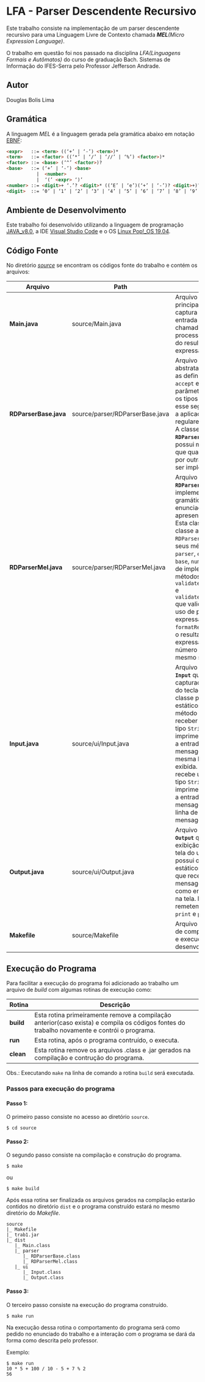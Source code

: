 # LFA - Parser Descendente Recursivo

Este trabalho consiste na implementação de um parser descendente recursivo para uma Linguagem Livre de Contexto chamada _**MEL**(Micro Expression Language)_.

O trabalho em questão foi nos passado na disciplina _LFA(Linguagens Formais e Autômatos)_ do curso de graduação Bach. Sistemas de Informação do IFES-Serra pelo Professor Jefferson Andrade.

## Autor

Douglas Bolis Lima

## Gramática

A linguagem _MEL_ é a linguagem gerada pela gramática abaixo em notação [EBNF](https://en.wikipedia.org/wiki/Extended_Backus%E2%80%93Naur_form):

```html
<expr>   ::= <term> ((‘+’ | ‘-’) <term>)*
<term>   ::= <factor> ((‘*’ | ‘/’ | ‘//’ | ‘%’) <factor>)*
<factor> ::= <base> (‘^’ <factor>)?
<base>   ::= (‘+’ | ‘-’) <base>
           |  <number>
           |  ‘(’ <expr> ‘)’
<number> ::= <digit>+ ‘.’? <digit>* ((‘E’ | ‘e’)(‘+’ | ‘-’)? <digit>+)?
<digit>  ::= ‘0’ | ‘1’ | ‘2’ | ‘3’ | ‘4’ | ‘5’ | ‘6’ | ‘7’ | ‘8’ | ‘9’
```

## Ambiente de Desenvolvimento

Este trabalho foi desenvolvido utilizando a linguagem de programação [JAVA_v8.0](https://www.java.com/pt_BR/download/faq/java8.xml), a IDE [Visual Studio Code](https://code.visualstudio.com) e o OS [Linux Pop!_OS 19.04](https://system76.com/pop).

## Código Fonte

No diretório [_source_](./source) se encontram os códigos fonte do trabalho e contém os arquivos:

Arquivo|Path|Descrição
---|---|---
**Main.java**|source/Main.java|Arquivo contendo a classe principal **`Main`** que realiza a captura da expressão de entrada do programa, a chamada para o seu processamento e a exibição do resultado final da expressão.
**RDParserBase.java**|source/parser/RDParserBase.java| Arquivo contendo a classe abstrata **`RDPParserBase`** com as definições dos métodos `accept` e `expect`, ambos com parâmetros de entrada com os tipos `String` ou `Pattern`, esse segundo um tipo para a aplicação de expressões regulares.<br> A classe abstrata **`RDParserBase`** também possui métodos abstratos que quando for extendida por outras classes devem ser implementados.
**RDParserMel.java**|source/parser/RDParserMel.java|Arquivo contendo a classe **`RDParserMel`** que contém a implementação da gramática descrita no enunciado do trabalho apresentado pelo professor.<br> Esta classe extende a classe abstrata `RDParserBase` e implementa seus métodos abstratos `parser`, `expr`, `term`, `factor`, `base`, `number` e `digit` além de implementar outros métodos como `validate`, `validateParenthesesNumber` e `validateParenthesesSequenc` que valida as condições do uso de parênteses na expressão de entrada e `formatResult` que 'formata' o resultado final da expressão para retornar um número inteiro caso o mesmo seja.
**Input.java**|source/ui/Input.java|Arquivo contendo a classe **`Input`** que é utilizada para a capturação de mensagens do teclado do usuário. A classe possui os métodos estáticos `read` e `readln`. O método `read` pode ou não receber uma mensagem do tipo `String` como entrada, imprime-a na tela e espera a entrada de uma mensagem pelo usuário na mesma linha da mensagem exibida. O método `readln` recebe uma mensagem do tipo `String` como entrada, imprime-a na tela e espera a entrada de uma mensagem pelo usuário na linha de baixo da mensagem exibida.
**Output.java**|source/ui/Output.java|Arquivo contendo a classe **`Output`** que é utilizada para exibição de mensagens na tela do usuário. A classe possui os métodos estáticos `print` e `println` que recebem uma mensagem do tipo `String` como entrada e imprime-a na tela. Esses dois métodos remetem aos métodos `print` e `println` do Java.
**Makefile**|source/Makefile|Arquivo contendo as rotinas de compilação, construção e execução do programa desenvolvido.

## Execução do Programa

Para facilitar a execução do programa foi adicionado ao trabalho um arquivo de _build_ com algumas rotinas de execução como:

Rotina|Descrição
---|---
**build**|Esta rotina primeiramente remove a compilação anterior(caso exista) e compila os códigos fontes do trabalho novamente e contrói o programa.
**run**|Esta rotina, após o programa contruído, o executa.
**clean**|Esta rotina remove os arquivos .class e .jar gerados na compilação e contrução do programa.

Obs.: Executando `make` na linha de comando a rotina `build` será executada.

### Passos para execução do programa

#### Passo 1:
O primeiro passo consiste no acesso ao diretório `source`.
```shell
$ cd source
```

#### Passo 2:
O segundo passo consiste na compilação e construção do programa.
```shell
$ make
```
ou
```shell
$ make build
```
Após essa rotina ser finalizada os arquivos gerados na compilação estarão contidos no diretório `dist` e o programa construído estará no mesmo diretório do _Makefile_.
```
source
|_ Makefile
|_ trab1.jar
|_ dist
   |_ Main.class
   |_ parser
      |_ RDParserBase.class
      |_ RDParserMel.class
   |_ ui
      |_ Input.class
      |_ Output.class
```

#### Passo 3:
O terceiro passo consiste na execução do programa construído.
```shell
$ make run
```
Na execução dessa rotina o comportamento do programa será como pedido no enunciado do trabalho e a interação com o programa se dará da forma como descrita pelo professor.

Exemplo:
```shell
$ make run
10 * 5 + 100 / 10 - 5 + 7 % 2
56
```
